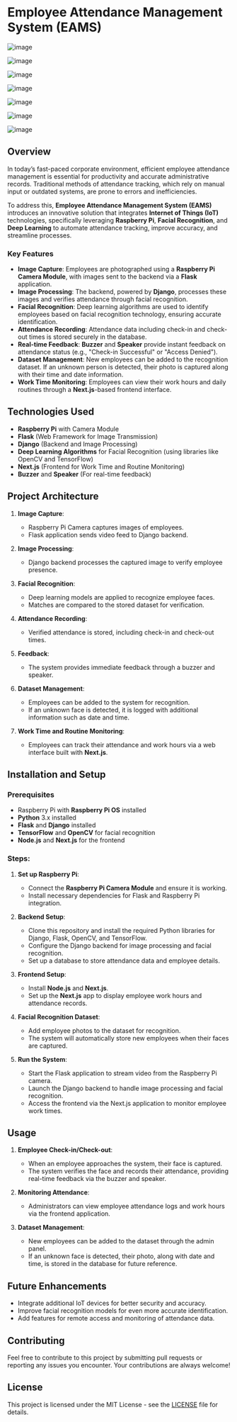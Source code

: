 # Employee Attendance Management System (EAMS)

![image](https://github.com/user-attachments/assets/8f717713-06a3-490c-8a80-da19b2dce587)

![image](https://github.com/user-attachments/assets/64bd328b-d7a2-47e3-84bd-98ff395fda99)

![image](https://github.com/user-attachments/assets/ebc3425a-a8d9-4bf7-86e5-3f7ad1886d9f)

![image](https://github.com/user-attachments/assets/d800a36b-5861-43cf-ae6d-839407dfceaa)

![image](https://github.com/user-attachments/assets/c3ed15b4-a625-4469-8525-213f337da712)

![image](https://github.com/user-attachments/assets/46b6d7b3-eaa9-455d-94aa-11e37ae6e4ce)

![image](https://github.com/user-attachments/assets/b650b02a-1e35-418d-859c-88be470ff8e4)






## Overview

In today’s fast-paced corporate environment, efficient employee attendance management is essential for productivity and accurate administrative records. Traditional methods of attendance tracking, which rely on manual input or outdated systems, are prone to errors and inefficiencies. 

To address this, **Employee Attendance Management System (EAMS)** introduces an innovative solution that integrates **Internet of Things (IoT)** technologies, specifically leveraging **Raspberry Pi**, **Facial Recognition**, and **Deep Learning** to automate attendance tracking, improve accuracy, and streamline processes.

### Key Features
- **Image Capture**: Employees are photographed using a **Raspberry Pi Camera Module**, with images sent to the backend via a **Flask** application.
- **Image Processing**: The backend, powered by **Django**, processes these images and verifies attendance through facial recognition.
- **Facial Recognition**: Deep learning algorithms are used to identify employees based on facial recognition technology, ensuring accurate identification.
- **Attendance Recording**: Attendance data including check-in and check-out times is stored securely in the database.
- **Real-time Feedback**: **Buzzer** and **Speaker** provide instant feedback on attendance status (e.g., "Check-in Successful" or "Access Denied").
- **Dataset Management**: New employees can be added to the recognition dataset. If an unknown person is detected, their photo is captured along with their time and date information.
- **Work Time Monitoring**: Employees can view their work hours and daily routines through a **Next.js**-based frontend interface.

## Technologies Used
- **Raspberry Pi** with Camera Module
- **Flask** (Web Framework for Image Transmission)
- **Django** (Backend and Image Processing)
- **Deep Learning Algorithms** for Facial Recognition (using libraries like OpenCV and TensorFlow)
- **Next.js** (Frontend for Work Time and Routine Monitoring)
- **Buzzer** and **Speaker** (For real-time feedback)

## Project Architecture
1. **Image Capture**: 
   - Raspberry Pi Camera captures images of employees.
   - Flask application sends video feed to Django backend.
   
2. **Image Processing**: 
   - Django backend processes the captured image to verify employee presence.
   
3. **Facial Recognition**: 
   - Deep learning models are applied to recognize employee faces.
   - Matches are compared to the stored dataset for verification.
   
4. **Attendance Recording**: 
   - Verified attendance is stored, including check-in and check-out times.
   
5. **Feedback**: 
   - The system provides immediate feedback through a buzzer and speaker.
   
6. **Dataset Management**: 
   - Employees can be added to the system for recognition.
   - If an unknown face is detected, it is logged with additional information such as date and time.

7. **Work Time and Routine Monitoring**:
   - Employees can track their attendance and work hours via a web interface built with **Next.js**.

## Installation and Setup

### Prerequisites
- Raspberry Pi with **Raspberry Pi OS** installed
- **Python** 3.x installed
- **Flask** and **Django** installed
- **TensorFlow** and **OpenCV** for facial recognition
- **Node.js** and **Next.js** for the frontend

### Steps:
1. **Set up Raspberry Pi**:
   - Connect the **Raspberry Pi Camera Module** and ensure it is working.
   - Install necessary dependencies for Flask and Raspberry Pi integration.

2. **Backend Setup**:
   - Clone this repository and install the required Python libraries for Django, Flask, OpenCV, and TensorFlow.
   - Configure the Django backend for image processing and facial recognition.
   - Set up a database to store attendance data and employee details.

3. **Frontend Setup**:
   - Install **Node.js** and **Next.js**.
   - Set up the **Next.js** app to display employee work hours and attendance records.

4. **Facial Recognition Dataset**:
   - Add employee photos to the dataset for recognition.
   - The system will automatically store new employees when their faces are captured.

5. **Run the System**:
   - Start the Flask application to stream video from the Raspberry Pi camera.
   - Launch the Django backend to handle image processing and facial recognition.
   - Access the frontend via the Next.js application to monitor employee work times.

## Usage
1. **Employee Check-in/Check-out**:
   - When an employee approaches the system, their face is captured.
   - The system verifies the face and records their attendance, providing real-time feedback via the buzzer and speaker.

2. **Monitoring Attendance**:
   - Administrators can view employee attendance logs and work hours via the frontend application.

3. **Dataset Management**:
   - New employees can be added to the dataset through the admin panel.
   - If an unknown face is detected, their photo, along with date and time, is stored in the database for future reference.

## Future Enhancements
- Integrate additional IoT devices for better security and accuracy.
- Improve facial recognition models for even more accurate identification.
- Add features for remote access and monitoring of attendance data.

## Contributing
Feel free to contribute to this project by submitting pull requests or reporting any issues you encounter. Your contributions are always welcome!

## License
This project is licensed under the MIT License - see the [LICENSE](LICENSE) file for details.


